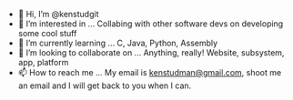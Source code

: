 - 👋 Hi, I’m @kenstudgit
- 👀 I’m interested in ... Collabing with other software devs on developing some cool stuff
- 🌱 I’m currently learning ... C, Java, Python, Assembly
- 💞️ I’m looking to collaborate on ... Anything, really! Website, subsystem, app, platform 
- 📫 How to reach me ... My email is kenstudman@gmail.com, shoot me an email and I will get back to you when I can. 

<!---
kenstudgit/kenstudgit is a ✨ special ✨ repository because its `README.md` (this file) appears on your GitHub profile.
You can click the Preview link to take a look at your changes.
--->
